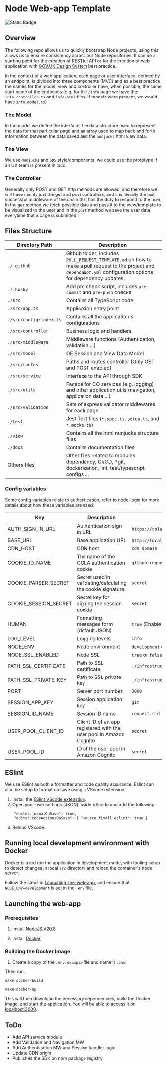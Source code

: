# Node Web-app Template

![Static Badge](https://img.shields.io/badge/test_coverage-%E2%89%A595%25-green)

## Overview

The following repo allows us to quickly bootstrap Node projects, using this allows us to ensure consistency across our Node repositories. It can be a starting point for the creation of RESTful API ​or for the creation of web application with [GOV.UK Design System](https://design-system.service.gov.uk/) best practice.

In the context of a web application, each page or user interface, defined by an endpoint, is divided into three components (MVC) and as a best practice the names for the model, view and controller have, when possible, the same start name of the endpoints (e.g. for the `/info` page we have the: `info.controller.ts` and `info.html` files. If models were present, we would have `info.model.ts`)

### The Model

In the model we define the interface, the data structure used to represent the data for that particular page and an array used to map back and forth information between the data saved and the `nunjucks` html view data.

### The View

We use `Nunjucks` and `GDS` style/components, we could use the prototype if an UX team is present in loco.

### The Controller

Generally only POST and GET http methods are allowed, and therefore we will have mainly just the get and post controllers, and it is literally the last successful middleware of the chain that has the duty to respond to the user.
In the `get` method we fetch possible data and pass it to the view/template to be visualized to the user and in the `post` method we save the user data everytime that a page is submitted

## Files Structure

Directory Path | Description
--- | ---
`./.github` | Github folder, includes `PULL_REQUEST_TEMPLATE.md` on how to make a pull request to the project and `dependabot.yml` configuration options for dependency updates.
`./.husky` | Add pre check script, includes `pre-commit` and `pre-push` checks
`./src` | Contains all TypeScript code
`./src/app.ts` | Application entry point
`./src/config/index.ts` | Contains all the application's configurations
`./src/controller` | Business logic and handlers
`./src/middleware` | Middleware functions (Authentication, validation ...)
`./src/model` | OE Session and View Data Model
`./src/routes` | Paths and routes controller (Only GET and POST enabled)
`./src/service` | Interface to the API through SDK
`./src/utils` | Facade for CO services (e.g. logging) and other application utils (navigation, application data ...)
`./src/validation` | Sets of express validator middlewares for each page
`./test` | Jest Test files (`*.spec.ts`, `setup.ts`, and `*.mocks.ts`)
`./view` | Contains all the html nunjucks structure files
`./docs` | Contains documentation files
Others files | Other files related to modules dependency, CI/CD, *git, dockerization, lint, test/typescript configs …


### Config variables

Some config variables relate to authentication, refer to [node-login](https://github.com/cabinetoffice/node-login) for more details about how these variables are used.

| Key                         | Description                                                         | Example Value                                                      |
|-----------------------------|---------------------------------------------------------------------|--------------------------------------------------------------------|
| AUTH_SIGN_IN_URL            | Authentication sign in URL                                          | `https://cola.service.cabinetoffice.gov.uk/v2/<YOUR_SERVICE>/login`|
| BASE_URL                    | Base application URL                                                | `http://localhost:3000` (dev mode)                                 |
| CDN_HOST                    | CDN host                                                            | `cdn_domain`                                                       |
| COOKIE_ID_NAME              | The name of the COLA authentication cookie                          | `github-requests`                                                  |
| COOKIE_PARSER_SECRET        | Secret used in validating/calculating the cookie signature          | `secret`                                                           |
| COOKIE_SESSION_SECRET       | Secret key for signing the session cookie                           | `secret`                                                           |
| HUMAN                       | Formatting messages form (default JSON)                             | `true` (Enable human formatting for log messages)                  |
| LOG_LEVEL                   | Logging levels                                                      | `info`                                                             |
| NODE_ENV                    | Node environment                                                    | `development` or `production`                                      |
| NODE_SSL_ENABLED            | Node SSL                                                            | `true` or `false`                                                  |
| PATH_SSL_CERTIFICATE        | Path to SSL certificate                                             | `./infrastructure/host/test.cert`                                  |
| PATH_SSL_PRIVATE_KEY        | Path to SSL private key                                             | `./infrastructure/host/test.key`                                   |
| PORT                        | Server port number                                                  | `3000`                                                             |
| SESSION_APP_KEY             | Session application key                                             | `git`                                                              |
| SESSION_ID_NAME             | Session ID name                                                     | `connect.sid`                                                      |
| USER_POOL_CLIENT_ID         | Client ID of an app registered with the user pool in Amazon Cognito | `secret`                                                           |
| USER_POOL_ID                | ID of the user pool in Amazon Cognito                               | `secret`                                                           |

## ESlint

We use ESlint as both a formatter and code quality assurance. Eslint can also be setup to format on save using a VScode extension:

1. Install the [ESlint VScode extenstion](https://marketplace.visualstudio.com/items?itemName=dbaeumer.vscode-eslint).
2. Open your user settings (JSON) inside VScode and add the following:
```
    "editor.formatOnSave": true, 
    "editor.codeActionsOnSave": { "source.fixAll.eslint": true }
```
3. Reload VScode.

## Running local development environment with Docker

Docker is used run the application in development mode, with tooling setup to detect changes in local `src` directory and reload the container's node server.

Follow the steps in [Launching-the-web-app](#Launching-the-web-app), and ensure that `NODE_ENV=development` is set in the `.env` file.

## Launching the web-app

### Prerequisites

1. Install [NodeJS V20.8](https://nodejs.org/en)

2. Install [Docker](https://www.docker.com/get-started)

### Building the Docker Image

1. Create a copy of the `.env.example` file and name it `.env`:

 Then run:

    make docker-build

    make docker-up

This will then download the necessary dependencies, build the Docker image, and start the application.
You will be able to access it on [localhost:3000](localhost:3000).

## ToDo

- Add API service module
- Add Validation and Navigation MW
- Add Authentication MW and Session handler logic
- Update CDN origin
- Publishes the SDK on npm package registry
